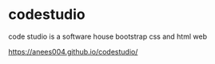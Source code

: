 # codestudio
code studio is a software house bootstrap css and html web

 https://anees004.github.io/codestudio/
